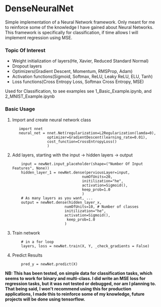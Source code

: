 # DenseNeuralNet
Simple implementation of a Neural Network framework. Only meant for me to reinforce some of the knowledge I have gained about Neural Networks. This framework is specifically for classification, if time allows I will implement regression using MSE.

### Topic Of Interest
- Weight initialization of layers(He, Xavier, Reduced Standard Normal)
- Dropout layers
- Optimizers(Gradient Descent, Momentum, RMSProp, Adam)
- Activation functions(Sigmoid, Softmax, ReLU, Leaky ReLU, ELU, Tanh)
- Loss functions(Cross Entropy Loss, Softmax Cross Entropy, MSE<Not working>)

Used for Classification, to see examples see 1_Basic_Example.ipynb, and 2_MNIST_Example.ipynb

### Basic Usage
1. Import and create neural network class
    ```
       import nnet
       neural_net = nnet.Net(regularization=L2Regularization(lamda=0), 
                    optimizer=GradientDescent(learning_rate=0.01),
                    cost_function=CrossEntropyLoss()
                    )
    ```
2. Add layers, starting with the input -> hidden layers -> output
    ```
        input = newNet.input_placeholder(shape=("Number Of Input Features", None))
        hidden_layer_1 = newNet.dense(perviousLayer=input, 
                                    numOfUnits=20, 
                                    initilization="he", 
                                    activation=Sigmoid(), 
                                    keep_prob=1.0
                                    )
        # As many layers as you want, ...
        output = newNet.dense(hidden_layer_x, 
                            numOfUnits=10, # Number of classes
                            initilization="he", 
                            activation=Sigmoid(), 
                             keep_prob=1.0
                            )
    ```
3. Train network
    ```
        # in a for loop
        layers, loss = newNet.train(X, Y, _check_gradients = False)
    ```
4. Predict Results
    ```
        pred_y = newNet.predict(X)
    ```
    
**NB: This has been tested, on simple data for classification tasks, which seems to work for binary and multi-class. I did write an MSE loss for regression tasks, but it was not tested or debugged, nor am I planning to. That being said, I won't recommend using this for production applications, I made this to reinforce some of my knowledge, future projects will be done using tensorflow.**
